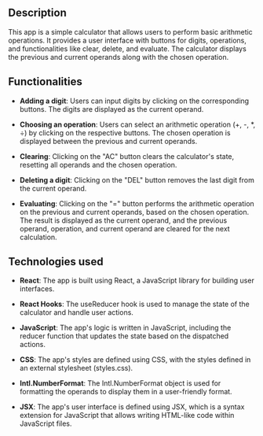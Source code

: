## Description
This app is a simple calculator that allows users to perform basic arithmetic operations. It provides a user interface with buttons for digits, operations, and functionalities like clear, delete, and evaluate. The calculator displays the previous and current operands along with the chosen operation.

## Functionalities

- **Adding a digit**: Users can input digits by clicking on the corresponding buttons. The digits are displayed as the current operand.

- **Choosing an operation**: Users can select an arithmetic operation (+, -, *, ÷) by clicking on the respective buttons. The chosen operation is displayed between the previous and current operands.

- **Clearing**: Clicking on the "AC" button clears the calculator's state, resetting all operands and the chosen operation.

- **Deleting a digit**: Clicking on the "DEL" button removes the last digit from the current operand.

- **Evaluating**: Clicking on the "=" button performs the arithmetic operation on the previous and current operands, based on the chosen operation. The result is displayed as the current operand, and the previous operand, operation, and current operand are cleared for the next calculation.

## Technologies used

- **React**: The app is built using React, a JavaScript library for building user interfaces.

- **React Hooks**: The useReducer hook is used to manage the state of the calculator and handle user actions.

- **JavaScript**: The app's logic is written in JavaScript, including the reducer function that updates the state based on the dispatched actions.

- **CSS**: The app's styles are defined using CSS, with the styles defined in an external stylesheet (styles.css).

- **Intl.NumberFormat**: The Intl.NumberFormat object is used for formatting the operands to display them in a user-friendly format.

- **JSX**: The app's user interface is defined using JSX, which is a syntax extension for JavaScript that allows writing HTML-like code within JavaScript files.
